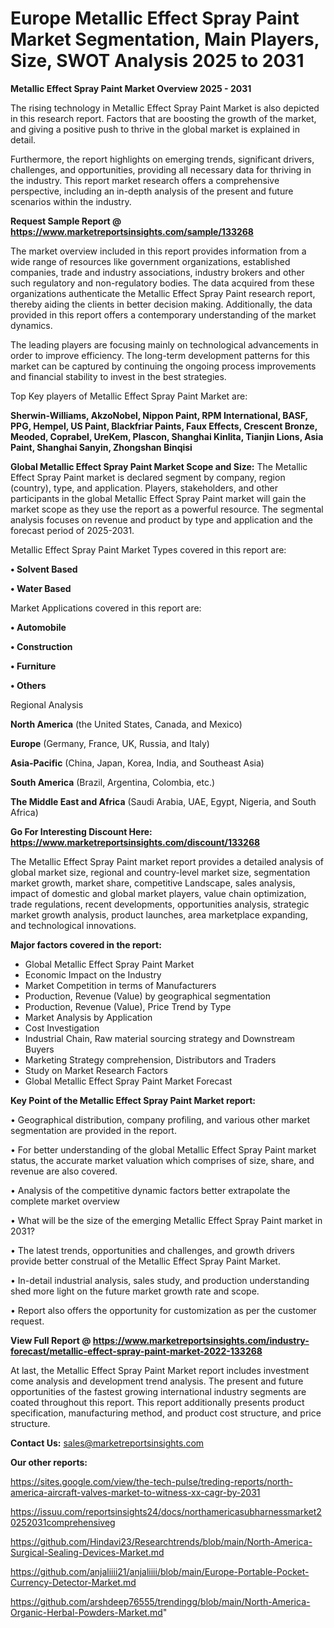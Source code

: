 # Europe Metallic Effect Spray Paint Market Segmentation, Main Players, Size, SWOT Analysis 2025 to 2031

<Strong> Metallic Effect Spray Paint Market Overview 2025 - 2031</strong>

The rising technology in Metallic Effect Spray Paint Market is also depicted in this research report. Factors that are boosting the growth of the market, and giving a positive push to thrive in the global market is explained in detail.

Furthermore, the report highlights on emerging trends, significant drivers, challenges, and opportunities, providing all necessary data for thriving in the industry. This report market research offers a comprehensive perspective, including an in-depth analysis of the present and future scenarios within the industry.

<strong>Request Sample Report @ <a href=https://www.marketreportsinsights.com/sample/133268>https://www.marketreportsinsights.com/sample/133268</a></strong>

The market overview included in this report provides information from a wide range of resources like government organizations, established companies, trade and industry associations, industry brokers and other such regulatory and non-regulatory bodies. The data acquired from these organizations authenticate the Metallic Effect Spray Paint research report, thereby aiding the clients in better decision making. Additionally, the data provided in this report offers a contemporary understanding of the market dynamics.

The leading players are focusing mainly on technological advancements in order to improve efficiency. The long-term development patterns for this market can be captured by continuing the ongoing process improvements and financial stability to invest in the best strategies.

Top Key players of Metallic Effect Spray Paint Market are:

<strong>Sherwin-Williams, AkzoNobel, Nippon Paint, RPM International, BASF, PPG, Hempel, US Paint, Blackfriar Paints, Faux Effects, Crescent Bronze, Meoded, Coprabel, UreKem, Plascon, Shanghai Kinlita, Tianjin Lions, Asia Paint, Shanghai Sanyin, Zhongshan Binqisi</strong>

<strong><b>Global Metallic Effect Spray Paint Market Scope and Size:</b></strong>
The Metallic Effect Spray Paint market is declared segment by company, region (country), type, and application. Players, stakeholders, and other participants in the global Metallic Effect Spray Paint market will gain the market scope as they use the report as a powerful resource. The segmental analysis focuses on revenue and product by type and application and the forecast period of 2025-2031.

Metallic Effect Spray Paint Market Types covered in this report are:

<strong>• Solvent Based

• Water Based</strong>

Market Applications covered in this report are:

<strong>• Automobile

• Construction

• Furniture

• Others</strong> 

Regional Analysis

<strong>North America</strong> (the United States, Canada, and Mexico)

<strong>Europe</strong> (Germany, France, UK, Russia, and Italy)

<strong>Asia-Pacific</strong> (China, Japan, Korea, India, and Southeast Asia)

<strong>South America</strong> (Brazil, Argentina, Colombia, etc.)

<strong>The Middle East and Africa</strong> (Saudi Arabia, UAE, Egypt, Nigeria, and South Africa)

<strong>Go For Interesting Discount Here: <a href=https://www.marketreportsinsights.com/discount/133268>https://www.marketreportsinsights.com/discount/133268</a></strong>

The Metallic Effect Spray Paint market report provides a detailed analysis of global market size, regional and country-level market size, segmentation market growth, market share, competitive Landscape, sales analysis, impact of domestic and global market players, value chain optimization, trade regulations, recent developments, opportunities analysis, strategic market growth analysis, product launches, area marketplace expanding, and technological innovations.

<strong><b>Major factors covered in the report:</b></strong>
<ul>
  <li>Global Metallic Effect Spray Paint Market </li>
  <li>Economic Impact on the Industry</li>
  <li>Market Competition in terms of Manufacturers</li>
  <li>Production, Revenue (Value) by geographical segmentation</li>
  <li>Production, Revenue (Value), Price Trend by Type</li>
  <li>Market Analysis by Application</li>
  <li>Cost Investigation</li>
  <li>Industrial Chain, Raw material sourcing strategy and Downstream Buyers</li>
  <li>Marketing Strategy comprehension, Distributors and Traders</li>
  <li>Study on Market Research Factors</li>
  <li>Global Metallic Effect Spray Paint Market Forecast</li>
</ul>

<strong><b>Key Point of the Metallic Effect Spray Paint Market report:</b></strong>

• Geographical distribution, company profiling, and various other market segmentation are provided in the report.

• For better understanding of the global Metallic Effect Spray Paint market status, the accurate market valuation which comprises of size, share, and revenue are also covered.

• Analysis of the competitive dynamic factors better extrapolate the complete market overview

• What will be the size of the emerging Metallic Effect Spray Paint market in 2031?

• The latest trends, opportunities and challenges, and growth drivers provide better construal of the Metallic Effect Spray Paint Market.

• In-detail industrial analysis, sales study, and production understanding shed more light on the future market growth rate and scope.

• Report also offers the opportunity for customization as per the customer request.

<strong><b>View Full Report @ <a href=https://www.marketreportsinsights.com/industry-forecast/metallic-effect-spray-paint-market-2022-133268>https://www.marketreportsinsights.com/industry-forecast/metallic-effect-spray-paint-market-2022-133268</a></b></strong>


At last, the Metallic Effect Spray Paint Market report includes investment come analysis and development trend analysis. The present and future opportunities of the fastest growing international industry segments are coated throughout this report. This report additionally presents product specification, manufacturing method, and product cost structure, and price structure.

<strong>Contact Us:</strong>
sales@marketreportsinsights.com

<strong>Our other reports:</strong>

<a href=https://sites.google.com/view/the-tech-pulse/treding-reports/north-america-aircraft-valves-market-to-witness-xx-cagr-by-2031>https://sites.google.com/view/the-tech-pulse/treding-reports/north-america-aircraft-valves-market-to-witness-xx-cagr-by-2031</a>

<a href=https://issuu.com/reportsinsights24/docs/northamericasubharnessmarket20252031comprehensiveg>https://issuu.com/reportsinsights24/docs/northamericasubharnessmarket20252031comprehensiveg</a>

<a href=https://github.com/Hindavi23/Researchtrends/blob/main/North-America-Surgical-Sealing-Devices-Market.md>https://github.com/Hindavi23/Researchtrends/blob/main/North-America-Surgical-Sealing-Devices-Market.md</a>

<a href=https://github.com/anjaliiii21/anjaliiii/blob/main/Europe-Portable-Pocket-Currency-Detector-Market.md>https://github.com/anjaliiii21/anjaliiii/blob/main/Europe-Portable-Pocket-Currency-Detector-Market.md</a>

<a href=https://github.com/arshdeep76555/trendingg/blob/main/North-America-Organic-Herbal-Powders-Market.md>https://github.com/arshdeep76555/trendingg/blob/main/North-America-Organic-Herbal-Powders-Market.md</a>"
